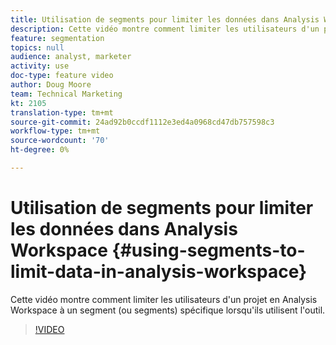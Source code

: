 ```yaml
---
title: Utilisation de segments pour limiter les données dans Analysis Workspace
description: Cette vidéo montre comment limiter les utilisateurs d'un projet en Analysis Workspace à un segment (ou segments) spécifique lorsqu'ils utilisent l'outil.
feature: segmentation
topics: null
audience: analyst, marketer
activity: use
doc-type: feature video
author: Doug Moore
team: Technical Marketing
kt: 2105
translation-type: tm+mt
source-git-commit: 24ad92b0ccdf1112e3ed4a0968cd47db757598c3
workflow-type: tm+mt
source-wordcount: '70'
ht-degree: 0%

---
```



# Utilisation de segments pour limiter les données dans Analysis Workspace {#using-segments-to-limit-data-in-analysis-workspace}

Cette vidéo montre comment limiter les utilisateurs d&#39;un projet en Analysis Workspace à un segment (ou segments) spécifique lorsqu&#39;ils utilisent l&#39;outil.

>[!VIDEO](https://video.tv.adobe.com/v/24038/?quality=12)
